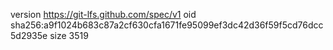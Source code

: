 version https://git-lfs.github.com/spec/v1
oid sha256:a9f1024b683c87a2cf630cfa1671fe95099ef3dc42d36f59f5cd76dcc5d2935e
size 3519
